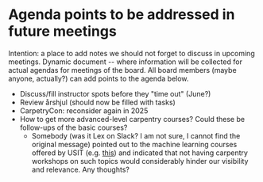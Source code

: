# Agenda points to be addressed in future meetings
Intention: a place to add notes we should not forget to discuss in upcoming meetings. Dynamic document -- where information will be collected for actual agendas for meetings of the board.
All board members (maybe anyone, actually?) can add points to the agenda below. 

- Discuss/fill instructor spots before they "time out" (June?)
- Review årshjul (should now be filled with tasks)
- CarpetryCon: reconsider again in 2025
- How to get more advanced-level carpentry courses? Could these be follow-ups of the basic courses?
  - Somebody (was it Lex on Slack? I am not sure, I cannot find the original message) pointed out to the machine learning courses offered by USIT (e.g. [this](https://www.uio.no/tjenester/it/kurs/alle/dht/ml-python/events/2024-05-ml-python-intro.html)) and indicated that not having carpentry workshops on such topics would considerably hinder our visibility and relevance. Any thoughts?
